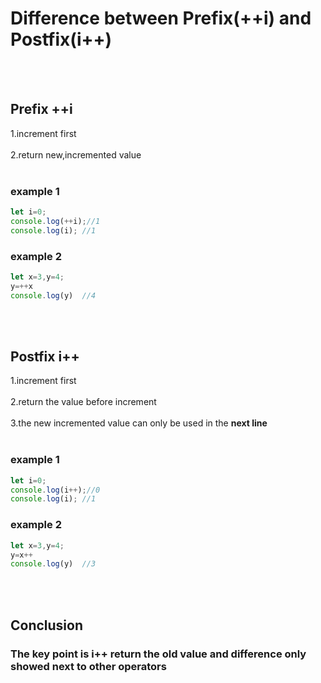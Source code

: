 # Difference between Prefix(++i) and Postfix(i++)
<br><br/>
## Prefix  ++i
1.increment first<br><br/>
2.return new,incremented value
<br><br/>
### example 1
```javascript
let i=0;
console.log(++i);//1
console.log(i); //1
```
### example 2
```javascript
let x=3,y=4;
y=++x
console.log(y)  //4
```
<br><br/>
## Postfix  i++
1.increment first<br><br/>
2.return the value before increment<br><br/>
3.the new incremented value can only be used in the **next line**
<br><br/>
### example 1
```javascript
let i=0;
console.log(i++);//0
console.log(i); //1
```
### example 2
```javascript
let x=3,y=4;
y=x++
console.log(y)  //3
```
<br><br/>
## Conclusion
### The key point is i++ return the old value and difference only showed next to other operators
